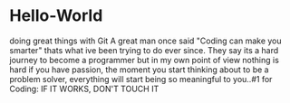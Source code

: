 # Hello-World
doing great things with Git
A great man once said "Coding can make you smarter" thats what ive been trying to do ever since. They say its a hard journey to become a programmer but in my own point of view nothing is hard if you have passion, the moment you start thinking about to be a problem solver, everything will start being so meaningful to you..#1 for Coding: IF IT WORKS, DON'T TOUCH IT
